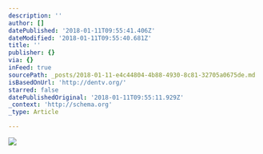 ```yaml
---
description: ''
author: []
datePublished: '2018-01-11T09:55:41.406Z'
dateModified: '2018-01-11T09:55:40.681Z'
title: ''
publisher: {}
via: {}
inFeed: true
sourcePath: _posts/2018-01-11-e4c44804-4b88-4930-8c81-32705a0675de.md
isBasedOnUrl: 'http://dentv.org/'
starred: false
datePublishedOriginal: '2018-01-11T09:55:11.929Z'
_context: 'http://schema.org'
_type: Article

---
```

![](https://the-grid-user-content.s3-us-west-2.amazonaws.com/d554e73e-9663-428a-a5cc-f29fc6cd5443.png)